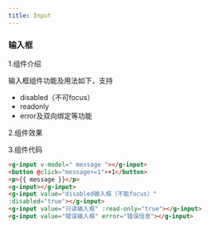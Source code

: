 ```yaml
---
title: Input
---
```

###  输入框
1.组件介绍

输入框组件功能及用法如下，支持
* disabled（不可focus）
* readonly
* error及双向绑定等功能


2.组件效果

<ClientOnly>
  <input-demo></input-demo>
</ClientOnly>


3.组件代码

```HTML
<g-input v-model=" message "></g-input> 
<button @click="message+=1">+1</button>
<p>{{ message }}</p>
<g-input></g-input>
<g-input value="disabled输入框（不能focus）" 
:disabled="true"></g-input>
<g-input value="只读输入框" :read-only="true"></g-input>
<g-input value="错误输入框" error="错误信息"></g-input>
```
<script>

</script>